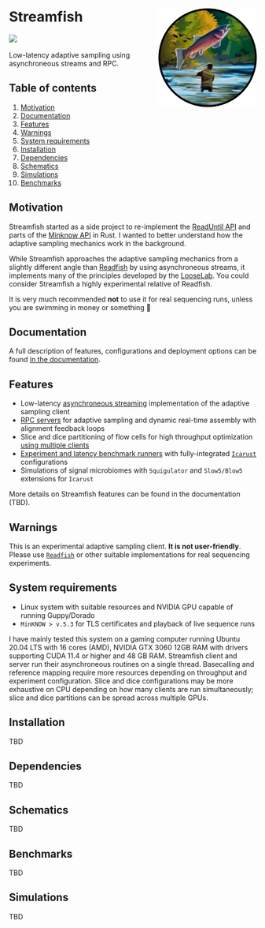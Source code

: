 # Streamfish <a href='https://github.com/esteinig'><img src='docs/assets/logo.png' align="right" height="200" alt="Giant salmon body-slamming fisherman" /></a>

![](https://img.shields.io/badge/version-0.1.0-black.svg)

Low-latency adaptive sampling using asynchroneous streams and RPC.


## Table of contents

1. [Motivation]()
2. [Documentation]()
3. [Features]()
4. [Warnings]()
5. [System requirements]()
6. [Installation]()
7. [Dependencies]()
8. [Schematics]()
9. [Simulations]()
10. [Benchmarks]()

## Motivation

Streamfish started as a side project to re-implement the [ReadUntil API](https://github.com/nanoporetech/read_until_api) and parts of the [Minknow API](https://github.com/nanoporetech/minknow_api/tree/master/proto/minknow_api) in Rust. I wanted to better understand how the adaptive sampling mechanics work in the background. 

While Streamfish approaches the adaptive sampling mechanics from a slightly different angle than [Readfish](https://github.com/LooseLab/Readfish) by using asynchroneous streams, it implements many of the principles developed by the [LooseLab](https://github.com/LooseLab). You could consider Streamfish a highly experimental relative of Readfish.

It is very much recommended **not** to use it for real sequencing runs, unless you are swimming in money or something 🐡

## Documentation

A full description of features, configurations and deployment options can be found [in the documentation]().

## Features

* Low-latency [asynchroneous streaming]() implementation of the adaptive sampling client
* [RPC servers]() for adaptive sampling and dynamic real-time assembly with alignment feedback loops
* Slice and dice partitioning of flow cells for high throughput optimization [using multiple clients]()
* [Experiment and latency benchmark runners]() with fully-integrated [`Icarust`](https://github.com/LooseLab/Icarust) configurations
* Simulations of signal microbiomes with `Squigulator` and `Slow5/Blow5` extensions for `Icarust`

More details on Streamfish features can be found in the documentation (TBD).

## Warnings

This is an experimental adaptive sampling client. **It is not user-friendly**. Please use [`Readfish`](https://github.com/LooseLab/readfish) or other suitable implementations for real sequencing experiments.

## System requirements

* Linux system with suitable resources and NVIDIA GPU capable of running Guppy/Dorado
* `MinKNOW > v.5.3` for TLS certificates and playback of live sequence runs

I have mainly tested this system on a gaming computer running Ubuntu 20.04 LTS with 16 cores (AMD), NVIDIA GTX 3060 12GB RAM with drivers supporting CUDA 11.4 or higher and 48 GB RAM. Streamfish client and server run their asynchroneous routines on a single thread. Basecalling and reference mapping require more resources depending on throughput and experiment configuration. Slice and dice configurations may be more exhaustive on CPU depending on how many clients are run simultaneously; slice and dice partitions can be spread across multiple GPUs.

## Installation

TBD

## Dependencies

TBD

## Schematics

TBD

## Benchmarks

TBD

## Simulations

TBD

